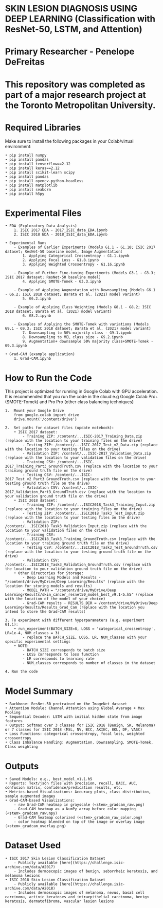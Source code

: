 # SKIN LESION DIAGNOSIS USING DEEP LEARNING (Classification with ResNet-50, LSTM, and Attention)
# Primary Researcher - Penelope DeFreitas 
# This repository was completed as part of a major research project at the Toronto Metropolitan University.

# Required Libraries
Make sure to install the following packages in your Colab/virtual environment:

	• pip install numpy
	• pip install pandas
    • pip install tensorflow==2.12
    • pip install keras==2.12
    • pip install scikit-learn scipy
    • pip install pandas
    • pip install opencv-python-headless
    • pip install matplotlib
	• pip install seaborn
	• pip install h5py


# Experimental Files
    • EDA (Exploratory Data Analysis)
		1. ISIC 2017 EDA - 2017_ISIC_data_EDA.ipynb
		2. ISIC 2018 EDA - 2018_ISIC_data_EDA.ipynb
		
	• Experimental Runs
		- Examples of Earlier Experiments (Models G1.1 - G1.18; ISIC 2017 dataset; ResNet-50 baseline model, Image Augmentation)
			1. Applying Categorical Crossentropy - G1.1.ipynb
			2. Applying Focal Loss - G1.8.ipynb
			3. Applying Weighted Crossentropy - G1.16.ipynb
			
		- Example of Further Fine-tuning Experiments (Models G3.1 - G3.3; ISIC 2017 dataset; ResNet-50 baseline model)
			4. Applying SMOTE-Tomek - G3.3.ipynb
			
		- Example of Applying Augmentation with Downsampling (Models G6.1 - G6.2; ISIC 2018 dataset; Barata et al. (2021) model variant)
			5. G6.2.ipynb
			
		- Example of Applying Class Weighting (Models G8.1 - G8.2; ISIC 2018 dataset; Barata et al. (2021) model variant)
			6. G8.2.ipynb
			
		- Examples of Applying the SMOTE-Tomek with variations (Models G9.1 - G9.3; ISIC 2018 dataset; Barata et al. (2021) model variant)
			7. Downsampling to 50% majority class - G9.1.ipynb
			8. Downsampling to MEL class size - G9.2.ipynb
			9. Augmentation+ downsample 50% majority class+SMOTE-Tomek - G9.3.ipynb
		
	• Grad-CAM (example application)
		1. Grad-CAM.ipynb

# How to Run the Code
This project is optimized for running in Google Colab with GPU acceleration. It is recommended that you run the code in the cloud e.g Google Colab Pro+ (SMOTE-Tomek) and Pro Pro (other class balancing techniques)
	
    1.	Mount your Google Drive 
        from google.colab import drive
        drive.mount('/content/drive')
        
    2.  Set paths for dataset files (update notebook):
        • ISIC 2017 dataset:
			- Training ZIP: /content/...ISIC-2017_Training_Data.zip (replace with the location to your training files on the drive)
			- Testing ZIP: /content/...ISIC-2017_Test_v2_Data.zip (replace with the location to your testing files on the drive)
			- Validation ZIP: /content/...ISIC-2017_Validation_Data.zip (replace with the location to your validation files on the drive)
			- Training CSV: /content/...ISIC-2017_Training_Part3_GroundTruth.csv (replace with the location to your training ground truth file on the drive)
			- Testing CSV: /content/...ISIC-2017_Test_v2_Part3_GroundTruth.csv (replace with the location to your testing ground truth file on the drive)
			- Validation CSV: /content/...ISIC-2017_Validation_Part3_GroundTruth.csv (replace with the location to your validation ground truth file on the drive)
		• ISIC 2018 dataset:
			- Training ZIP: /content/...ISIC2018_Task3_Training_Input.zip (replace with the location to your training files on the drive)
			- Testing ZIP: /content/...ISIC2018_Task3_Test_Input.zip (replace with the location to your testing files on the drive)
			- Validation ZIP: /content/...ISIC2018_Task3_Validation_Input.zip (replace with the location to your validation files on the drive)
			- Training CSV: /content/...ISIC2018_Task3_Training_GroundTruth.csv (replace with the location to your training ground truth file on the drive)
			- Testing CSV: /content/...ISIC2018_Task3_Test_GroundTruth.csv (replace with the location to your testing ground truth file on the drive)
			- Validation CSV: /content/...ISIC2018_Task3_Validation_GroundTruth.csv (replace with the location to your validation ground truth file on the drive)
		• Other Directories for Storage:
			- Deep Learning Models and Results - "/content/drive/MyDrive/Deep Learning/Results" (replace with the location for storing models and results)
			- MODEL_PATH = "/content/drive/MyDrive/Deep Learning/Results/skin_cancer_resnet50_model_best_v9.1-5.h5" (replace with the location of the model of your choice)
			- Grad-CAM results - RESULTS_DIR = /content/drive/MyDrive/Deep Learning/Results/Results_Grad_Cam (replace with the location you intend to store the Grad-CAM results)

    3. To experiment with different hyperparameters (e.g. experiment G1.1):
        • run_experiment(BATCH_SIZE=8, LOSS = 'categorical_crossentropy', LR=1e-4, NUM_classes = 3)
			- replace the BATCH_SIZE, LOSS, LR, NUM_classes with your specific experimental settings
		• NOTE:
			- BATCH_SIZE corresponds to batch size
			- LOSS corresponds to loss function
			- LR corresponds to learning rate
			- NUM_classes corresponds to number of classes in the dataset

    4. Run the code 

# Model Summary
	• Backbone: ResNet-50 pretrained on the ImageNet dataset
	• Attention Module: Channel Attention using Global Average + Max Pooling
	• Sequential Decoder: LSTM with initial hidden state from image features
	• Output: Softmax over 3 classes for ISIC 2018 (Benign, SK, Melanoma) or 7 classes for ISIC 2018 (MSL, NV, BCC, AKIEC, BKL, DF, VASC)
	• Loss Functions: categorical crossentropy, focal loss, weighted crossentropy
	• Class Imbalance Handling: Augmentation, Downsampling, SMOTE-Tomek, Class weighting

# Outputs
	• Saved Models: e.g., best_model_v1.1.h5
	• Reports: Text/json files with precision, recall, BACC, AUC, confusion matrix, confidence/predication results, etc.
	• Metrics-based Visualizations: Accuracy plots, class distribution, sample augmented images
	• Grad-CAM-based Visualizations:
		- raw Grad-CAM heatmap in grayscale (<stem>_gradcam_raw.png)
		- Grad-CAM heatmap as a NumPy array before color mapping (<stem>_gradcam_raw.npy)
		- Grad-CAM heatmap colorized (<stem>_gradcam_raw_color.png)
		- color heatmap blended on top of the image or overlay image (<stem>_gradcam_overlay.png)
		
# Dataset Used
	• ISIC 2017 Skin Lesion Classification Dataset
		- Publicly available [here](https://challenge.isic-archive.com/data/#2017)
		- Includes dermoscopic images of benign, seborrheic keratosis, and melanoma lesions
	• ISIC 2018 Skin Lesion Classification Dataset
		- Publicly available [here](https://challenge.isic-archive.com/data/#2018)
		- Includes dermoscopic images of melanoma, nevus, basal cell carcinoma, actinic keratoses and intraepithelial carcinoma, benign keratosis, dermatofibroma, vascular lesion lesions
